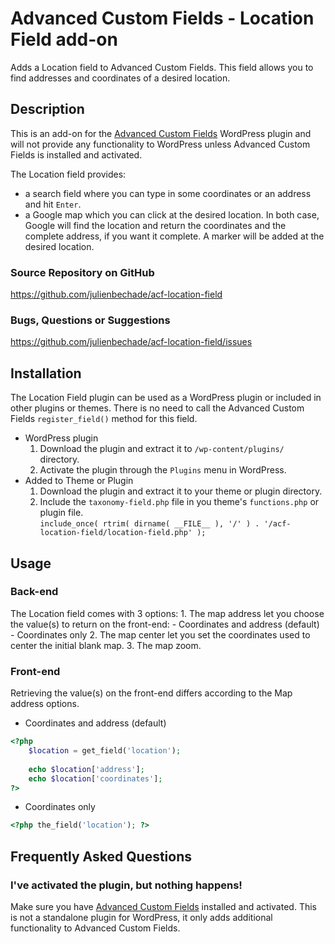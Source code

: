 ﻿Advanced Custom Fields - Location Field add-on
==============================================

Adds a Location field to Advanced Custom Fields. This field allows you to find addresses and coordinates of a desired location.

Description
-----------

This is an add-on for the [Advanced Custom Fields](http://wordpress.org/extend/plugins/advanced-custom-fields/)
WordPress plugin and will not provide any functionality to WordPress unless Advanced Custom Fields is installed
and activated.

The Location field provides:
- a search field where you can type in some coordinates or an address and hit `Enter`. 
- a Google map which you can click at the desired location.
In both case, Google will find the location and return the coordinates and the complete address, if you want it complete. A marker will be added at the desired location.

### Source Repository on GitHub
https://github.com/julienbechade/acf-location-field

### Bugs, Questions or Suggestions
https://github.com/julienbechade/acf-location-field/issues

Installation
------------

The Location Field plugin can be used as a WordPress plugin or included in other plugins or themes.
There is no need to call the Advanced Custom Fields `register_field()` method for this field.

* WordPress plugin
	1. Download the plugin and extract it to `/wp-content/plugins/` directory.
	2. Activate the plugin through the `Plugins` menu in WordPress.
* Added to Theme or Plugin
	1. Download the plugin and extract it to your theme or plugin directory.
	2. Include the `taxonomy-field.php` file in you theme's `functions.php` or plugin file.  
	   `include_once( rtrim( dirname( __FILE__ ), '/' ) . '/acf-location-field/location-field.php' );`

Usage
-----

### Back-end

The Location field comes with 3 options:
	1. The map address let you choose the value(s) to return on the front-end:
		- Coordinates and address (default)
		- Coordinates only
	2. The map center let you set the coordinates used to center the initial blank map.
	3. The map zoom.

### Front-end

Retrieving the value(s) on the front-end differs according to the Map address options.
- Coordinates and address (default)
``` php
<?php
	$location = get_field('location');
	
	echo $location['address'];
	echo $location['coordinates'];
?>
```
- Coordinates only
``` php
<?php the_field('location'); ?>
```

Frequently Asked Questions
--------------------------

### I've activated the plugin, but nothing happens!

Make sure you have [Advanced Custom Fields](http://wordpress.org/extend/plugins/advanced-custom-fields/) installed and
activated. This is not a standalone plugin for WordPress, it only adds additional functionality to Advanced Custom Fields.